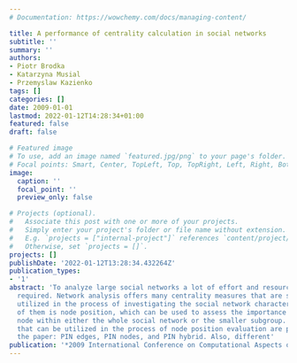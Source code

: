 ```yaml
---
# Documentation: https://wowchemy.com/docs/managing-content/

title: A performance of centrality calculation in social networks
subtitle: ''
summary: ''
authors:
- Piotr Brodka
- Katarzyna Musial
- Przemyslaw Kazienko
tags: []
categories: []
date: 2009-01-01
lastmod: 2022-01-12T14:28:34+01:00
featured: false
draft: false

# Featured image
# To use, add an image named `featured.jpg/png` to your page's folder.
# Focal points: Smart, Center, TopLeft, Top, TopRight, Left, Right, BottomLeft, Bottom, BottomRight.
image:
  caption: ''
  focal_point: ''
  preview_only: false

# Projects (optional).
#   Associate this post with one or more of your projects.
#   Simply enter your project's folder or file name without extension.
#   E.g. `projects = ["internal-project"]` references `content/project/deep-learning/index.md`.
#   Otherwise, set `projects = []`.
projects: []
publishDate: '2022-01-12T13:28:34.432264Z'
publication_types:
- '1'
abstract: 'To analyze large social networks a lot of effort and resources are usually
  required. Network analysis offers many centrality measures that are successfully
  utilized in the process of investigating the social network characteristics. One
  of them is node position, which can be used to assess the importance of a given
  node within either the whole social network or the smaller subgroup. Three algorithms
  that can be utilized in the process of node position evaluation are presented in
  the paper: PIN edges, PIN nodes, and PIN hybrid. Also, different'
publication: '*2009 International Conference on Computational Aspects of Social Networks*'
---
```


